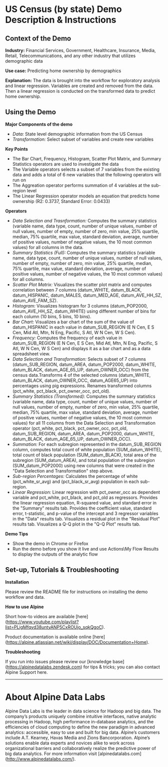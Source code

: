 # US Census (by state) Demo Description & Instructions


## Context of the Demo

__Industry:__ Financial Services, Government, Healthcare, Insurance, Media, Retail, Telecommunications, and any other industry that utilizes demographic data

__Use case:__ Predicting home ownership by demographics

__Explanation:__ The data is brought into the workflow for exploratory analysis and linear regression. Variables are created and removed from the data. Then a linear regression is conducted on the transformed data to predict home ownership.



## Using the Demo

__Major Components of the demo__

* _Data:_ State level demographic information from the US Census
* _Transformation:_ Select subset of variables and create new variables

__Key Points__

* The Bar Chart, Frequency, Histogram, Scatter Plot Matrix, and Summary Statistics operators are used to investigate the data
* The Variable operators selects a subset of 7 variables from the existing data and adds a total of 6 new variables that the following operators will run on
* The Aggreation operator performs summation of 4 variables at the sub-region level
* The Linear Regression operator models an equation that predicts home ownership (R2: 0.3737, Standard Error: 0.0433)

__Operators__

* _Data Selection and Trasnformation:_ Computes the summary statistics (variable name, data type, count, number of unique values, number of null values, number of empty, number of zero, min value, 25% quartile, median, 75% quartile, max value, standard deviation, average, number of positive values, number of negative values, the 10 most common values) for all columns in the data.
* _Summary Statistics (Full):_ Computes the summary statistics (variable name, data type, count, number of unique values, number of null values, number of empty, number of zero, min value, 25% quartile, median, 75% quartile, max value, standard deviation, average, number of positive values, number of negative values, the 10 most common values) for all columns.
* _Scatter Plot Matrix:_ Visualizes the scatter plot matrix and computes correlation between 7 columns (datum_WHITE, datum_BLACK, datum_HISPANIC, datum_MALES, datum_MED_AGE, datum_AVE_HH_SZ, datum_AVE_FAM_SZ).
* _Histogram:_ Visualizes histogram for 3 columns (datum_POP2000, datum_AVE_HH_SZ, datum_WHITE) using different number of bins for each column (10 bins, 5 bins, 10 bins).
* _Bar Chart:_ Visualizes a bar chart of the sum of the value of datum_HISPANIC in each value in datum_SUB_REGION (E N Cen, E S Cen, Mid Atl, Mtn, N Eng, Pacific, S Atl, W N Cen, W S Cen).
* _Frequency:_ Computes the frequency of each value in datum_SUB_REGION (E N Cen, E S Cen, Mid Atl, Mtn, N Eng, Pacific, S Atl, W N Cen, W S Cen) and displays it as a bar chart and as a data spreadsheet view.
* _Data Selection and Transformation:_ Selects subset of 7 columns (datum_SUB_REGION, datum_AREA, datum_POP2000, datum_WHITE, datum_BLACK, datum_AGE_65_UP, datum_OWNER_OCC) from the census data.Transforms 4 of the selected columns (datum_WHITE, datum_BLACK, datum_OWNER_OCC, datum_AGE65_UP) into percentages using pig expressions. Renames transformed columns (pct_white, pct_black, pct_owner_occ, pct_old).
* _Summary Statistics (Transformed):_ Computes the summary statistics (variable name, data type, count, number of unique values, number of null values, number of empty, number of zero, min value, 25% quartile, median, 75% quartile, max value, standard deviation, average, number of positive values, number of negative values, the 10 most common values) for all 11 columns from the Data Selection and Transformation operator (pct_white, pct_black, pct_owner_occ, pct_old, datum_SUB_REGION, datum_AREA, datum_POP2000, datum_WHITE, datum_BLACK, datum_AGE_65_UP, datum_OWNER_OCC).
* _Summation:_ For each subregion represented in the datum_SUB_REGION column, computes total count of white population (SUM_datum_WHITE), total count of black population (SUM_datum_BLACK), total area of the subregion (SUM_datum_AREA), and total population of the subregion (SUM_datum_POP2000) using new columns that were created in the "Data Selection and Transformation" step above.
* _Sub-region Percentages:_ Calculates the percentage of white (pct_white_sr_avg) and (pct_black_sr_avg) population in each sub-region.
* _Linear Regression:_ Linear regression with pct_owner_occ as dependent variable and pct_white, pct_black, and pct_old as regressors. Provides the linear regression equation, R-squared value, and standard error in the "Summary" results tab. Provides the coefficient value, standard error, t-statistic, and p-value of the intercept and 3 regressor variables in the "Data" results tab. Visualizes a residual plot in the "Residual Plot" results tab. Visualizes a Q-Q plot in the "Q-Q Plot" results tab.



__Demo Tips__

* Show the demo in Chrome or Firefox
* Run the demo before you show it live and use Actions\My Flow Results to display the outputs of the analytic flow

## Set-up, Tutorials & Troubleshooting

__Installation__

Please review the README file for instructions on installing the demo workflow and data.

__How to use Alpine__

Short how-to videos are available [here] (https://www.youtube.com/playlist?list=PLigMfqyd38untyANP5CxROUjo_sqkQgoC).

Product documentation is available online [here] (https://alpine.atlassian.net/wiki/display/DOC/Documentation+Home).

__Troubleshooting__

If you run into issues please review our [knowledge base] (https://alpinedatalabs.zendesk.com) for tips & tricks; you can also contact Alpine Support here.

-----

# About Alpine Data Labs

Alpine Data Labs is the leader in data science for Hadoop and big data. The company’s products uniquely combine intuitive interfaces, native analytic processing in Hadoop, high performance in-database analytics, and the efficiencies of cloud computing to define the new paradigm in advanced analytics: accessible, easy to use and built for big data. Alpine’s customers include A.T. Kearney, Havas Media and Zions Bancorporation. Alpine’s solutions enable data experts and novices alike to work across organizational barriers and collaboratively realize the predictive power of big data analytics. For more information visit [alpinedatalabs.com] (http://www.alpinedatalabs.com/).
 
